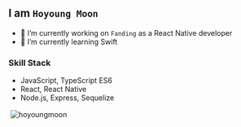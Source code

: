 ## I am `Hoyoung Moon`

- 🔭 I’m currently working on `Fanding` as a React Native developer 
- 🌱 I’m currently learning Swift

### Skill Stack

- JavaScript, TypeScript ES6
- React, React Native
- Node.js, Express, Sequelize



<p>&nbsp;<img align="center" src="https://github-readme-stats.vercel.app/api?username=hoyoungmoon&show_icons=true&theme=dark" alt="hoyoungmoon" /></p>

<!--
**hoyoungmoon/hoyoungmoon** is a ✨ _special_ ✨ repository because its `README.md` (this file) appears on your GitHub profile.

Here are some ideas to get you started:

- 🔭 I’m currently working on ...
- 🌱 I’m currently learning ...
- 👯 I’m looking to collaborate on ...
- 🤔 I’m looking for help with ...
- 💬 Ask me about ...
- 📫 How to reach me: ...
- 😄 Pronouns: ...
- ⚡ Fun fact: ...
-->
